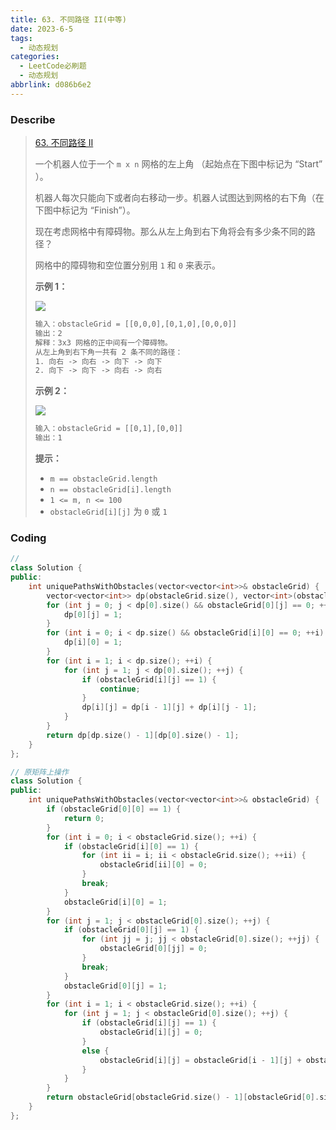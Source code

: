 ```yaml
---
title: 63. 不同路径 II(中等)
date: 2023-6-5
tags:
  - 动态规划
categories:
  - LeetCode必刷题
  - 动态规划
abbrlink: d086b6e2
---
```


### Describe

> [63. 不同路径 II](https://leetcode.cn/problems/unique-paths-ii/)
>
> 一个机器人位于一个 `m x n` 网格的左上角 （起始点在下图中标记为 “Start” ）。
>
> 机器人每次只能向下或者向右移动一步。机器人试图达到网格的右下角（在下图中标记为 “Finish”）。
>
> 现在考虑网格中有障碍物。那么从左上角到右下角将会有多少条不同的路径？
>
> 网格中的障碍物和空位置分别用 `1` 和 `0` 来表示。
>
>  
>
> **示例 1：**
>
> ![](https://s1.vika.cn/space/2023/06/08/95c204765e0043339db260836334a6e1)
>
> ```txt
> 输入：obstacleGrid = [[0,0,0],[0,1,0],[0,0,0]]
> 输出：2
> 解释：3x3 网格的正中间有一个障碍物。
> 从左上角到右下角一共有 2 条不同的路径：
> 1. 向右 -> 向右 -> 向下 -> 向下
> 2. 向下 -> 向下 -> 向右 -> 向右
> ```
>
> **示例 2：**
>
> ![](https://s1.vika.cn/space/2023/06/08/e8b4d7e0c422463b99fb636a5a4bac60)
>
> ```txt
> 输入：obstacleGrid = [[0,1],[0,0]]
> 输出：1
> ```
>
>  
>
> **提示：**
>
> - `m == obstacleGrid.length`
> - `n == obstacleGrid[i].length`
> - `1 <= m, n <= 100`
> - `obstacleGrid[i][j]` 为 `0` 或 `1`

### Coding

```cpp
// 
class Solution {
public:
    int uniquePathsWithObstacles(vector<vector<int>>& obstacleGrid) {
        vector<vector<int>> dp(obstacleGrid.size(), vector<int>(obstacleGrid[0].size(), 0));
        for (int j = 0; j < dp[0].size() && obstacleGrid[0][j] == 0; ++j) { // 0 行操作
            dp[0][j] = 1;
        }
        for (int i = 0; i < dp.size() && obstacleGrid[i][0] == 0; ++i) { // 0 列操作
            dp[i][0] = 1;
        }
        for (int i = 1; i < dp.size(); ++i) {
            for (int j = 1; j < dp[0].size(); ++j) {
                if (obstacleGrid[i][j] == 1) {
                    continue;
                }
                dp[i][j] = dp[i - 1][j] + dp[i][j - 1];
            }
        }
        return dp[dp.size() - 1][dp[0].size() - 1];
    }
};
```

```cpp
// 原矩阵上操作
class Solution {
public:
    int uniquePathsWithObstacles(vector<vector<int>>& obstacleGrid) {
        if (obstacleGrid[0][0] == 1) {
            return 0;
        }
        for (int i = 0; i < obstacleGrid.size(); ++i) {
            if (obstacleGrid[i][0] == 1) {
                for (int ii = i; ii < obstacleGrid.size(); ++ii) {
                    obstacleGrid[ii][0] = 0;
                }
                break;
            }
            obstacleGrid[i][0] = 1;
        }
        for (int j = 1; j < obstacleGrid[0].size(); ++j) {
            if (obstacleGrid[0][j] == 1) {
                for (int jj = j; jj < obstacleGrid[0].size(); ++jj) {
                    obstacleGrid[0][jj] = 0;
                }
                break;
            }
            obstacleGrid[0][j] = 1;
        }
        for (int i = 1; i < obstacleGrid.size(); ++i) {
            for (int j = 1; j < obstacleGrid[0].size(); ++j) {
                if (obstacleGrid[i][j] == 1) {
                    obstacleGrid[i][j] = 0;
                }
                else {
                    obstacleGrid[i][j] = obstacleGrid[i - 1][j] + obstacleGrid[i][j - 1];
                }
            }
        }
        return obstacleGrid[obstacleGrid.size() - 1][obstacleGrid[0].size() - 1];
    }
};
```

